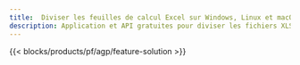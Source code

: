 ```yaml
---
title:  Diviser les feuilles de calcul Excel sur Windows, Linux et macOS
description: Application et API gratuites pour diviser les fichiers XLS, XLSX, XLSB, XLSM et ODS
---
```

{{< blocks/products/pf/agp/feature-solution >}} 
